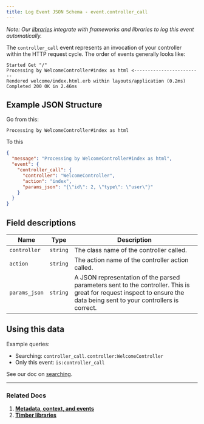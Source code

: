 ```yaml
---
title: Log Event JSON Schema - event.controller_call
---
```

*Note: Our [libraries](/languages) integrate with frameworks and libraries to log this event automatically.*

The `controller_call` event represents an invocation of your controller within the HTTP
request cycle. The order of events generally looks like:

```
Started Get "/"
Processing by WelcomeController#index as html <-------------------------
Rendered welcome/index.html.erb within layouts/application (0.2ms)
Completed 200 OK in 2.46ms
```


## Example JSON Structure

Go from this:

```
Processing by WelcomeController#index as html
```

To this

```json
{
  "message": "Processing by WelcomeController#index as html",
  "event": {
    "controller_call": {
      "controller": "WelcomeController",
      "action": "index",
      "params_json": "{\"id\": 2, \"type\": \"user\"}"
    }
  }
}
```


## Field descriptions

Name | Type | Description
-----|------|------------
`controller` | `string` | The class name of the controller called.
`action` | `string` | The action name of the controller action called.
`params_json` | `string` | A JSON representation of the parsed parameters sent to the controller. This is great for request inspect to ensure the data being sent to your controllers is correct.


## Using this data

Example queries:

* Searching: `controller_call.controller:WelcomeController`
* Only this event: `is:controller_call`

See our doc on [searching](/app/console-log-viewer/searching).

---

### Related Docs

1. [**Metadata, context, and events**](/concepts/metadata-context-and-events)
2. [**Timber libraries**](/languages)
